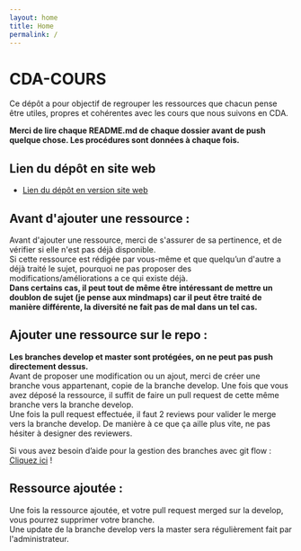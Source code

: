 ```yaml
---
layout: home
title: Home
permalink: /
---
```


# CDA-COURS
Ce dépôt a pour objectif de regrouper les ressources que chacun pense être utiles, propres et cohérentes avec les cours que nous suivons en CDA. 

**Merci de lire chaque README.md de chaque dossier avant de push quelque chose. Les procédures sont données à chaque fois.**

## Lien du dépôt en site web

* [Lien du dépôt en version site web][site_01]

[site_01]: https://kyweez.github.io/CDA-RESSOURCES/

## Avant d'ajouter une ressource :
Avant d'ajouter une ressource, merci de s'assurer de sa pertinence, et de vérifier si elle n'est pas déjà disponible.  
Si cette ressource est rédigée par vous-même et que quelqu’un d'autre a déjà traité le sujet, pourquoi ne pas proposer des modifications/améliorations a ce qui existe déjà.  
**Dans certains cas, il peut tout de même être intéressant de mettre un doublon de sujet (je pense aux mindmaps) car il peut être traité de manière différente, la diversité ne fait pas de mal dans un tel cas.**

## Ajouter une ressource sur le repo :
**Les branches develop et master sont protégées, on ne peut pas push directement dessus.**  
Avant de proposer une modification ou un ajout, merci de créer une branche vous appartenant, copie de la branche develop. Une fois que vous avez déposé la ressource, il suffit de faire un pull request de cette même branche vers la branche develop.  
Une fois la pull request effectuée, il faut 2 reviews pour valider le merge vers la branche develop. De manière à ce que ça aille plus vite, ne pas hésiter à designer des reviewers.  

Si vous avez besoin d’aide pour la gestion des branches avec git flow : [Cliquez ici][site_02] !

[site_02]: https://github.com/kyweez/CDA-RESSOURCES/blob/master/RESSOURCES-PERSO/GIT/VERSIONS-PDF/git-gestion-de-branche-avec-flow.pdf


## Ressource ajoutée :

Une fois la ressource ajoutée, et votre pull request merged sur la develop, vous pourrez supprimer votre branche.  
Une update de la branche develop vers la master sera régulièrement fait par l'administrateur.
